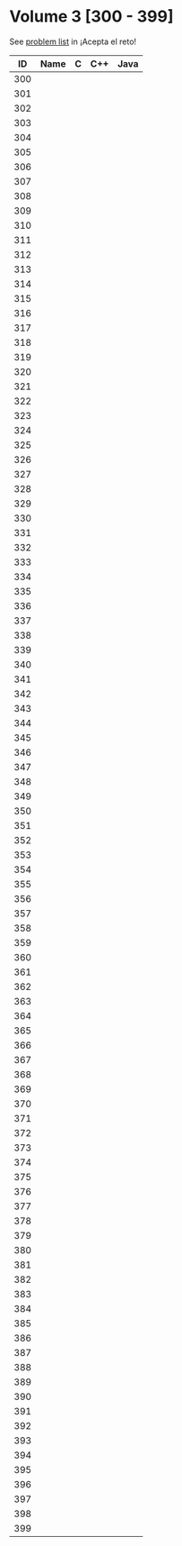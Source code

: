# Volume 3 [300 - 399]

See [problem list](https://aceptaelreto.com/problems/volumes.php/?vol=88) in ¡Acepta el reto!

| ID  | Name | C | C++ | Java |
| :-: | :--- | - | --- | ---- |
| 300 |
| 301 |
| 302 |
| 303 |
| 304 |
| 305 |
| 306 |
| 307 |
| 308 |
| 309 |
| 310 |
| 311 |
| 312 |
| 313 |
| 314 |
| 315 |
| 316 |
| 317 |
| 318 |
| 319 |
| 320 |
| 321 |
| 322 |
| 323 |
| 324 |
| 325 |
| 326 |
| 327 |
| 328 |
| 329 |
| 330 |
| 331 |
| 332 |
| 333 |
| 334 |
| 335 |
| 336 |
| 337 |
| 338 |
| 339 |
| 340 |
| 341 |
| 342 |
| 343 |
| 344 |
| 345 |
| 346 |
| 347 |
| 348 |
| 349 |
| 350 |
| 351 |
| 352 |
| 353 |
| 354 |
| 355 |
| 356 |
| 357 |
| 358 |
| 359 |
| 360 |
| 361 |
| 362 |
| 363 |
| 364 |
| 365 |
| 366 |
| 367 |
| 368 |
| 369 |
| 370 |
| 371 |
| 372 |
| 373 |
| 374 |
| 375 |
| 376 |
| 377 |
| 378 |
| 379 |
| 380 |
| 381 |
| 382 |
| 383 |
| 384 |
| 385 |
| 386 |
| 387 |
| 388 |
| 389 |
| 390 |
| 391 |
| 392 |
| 393 |
| 394 |
| 395 |
| 396 |
| 397 |
| 398 |
| 399 |
